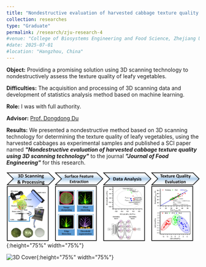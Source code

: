 ```yaml
---
title: "Nondestructive evaluation of harvested cabbage texture quality using 3D scanning technology (October 2023 - February 2024)"
collection: researches
type: "Graduate"
permalink: /research/zju-research-4
#venue: "College of Biosystems Engineering and Food Science, Zhejiang University"
#date: 2025-07-01
#location: "Hangzhou, China"
---
```


**Object:** Providing a promising solution using 3D scanning technology to nondestructively assess the texture quality of leafy vegetables.

**Difficulties:** The acquisition and processing of 3D scanning data and development of statistics analysis method based on machine learning.

**Role:** I was with full authority.

**Advisor:** [Prof. Dongdong Du](https://person.zju.edu.cn/Dudd)

**Results:** We presented a nondestructive method based on 3D scanning technology for determining the texture quality of leafy vegetables, using the harvested cabbages as experimental samples and published a SCI paper named ***"Nondestructive evaluation of harvested cabbage texture quality using 3D scanning technology"*** to the journal ***"Journal of Food Engineering"*** for this research.

![3D Graphical Abstract](../images/3DGraphicalAbstract.jpg "3D Graphical abstract"){:height="75%" width="75%"} 

![3D Cover](../images/3DCover.png "3D cover"){:height="75%" width="75%"} 
